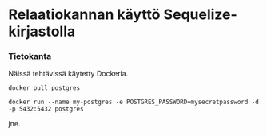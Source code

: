 # Relaatiokannan käyttö Sequelize-kirjastolla


### Tietokanta

Näissä tehtävissä käytetty Dockeria.

```
docker pull postgres
```

```
docker run --name my-postgres -e POSTGRES_PASSWORD=mysecretpassword -d -p 5432:5432 postgres
```
 jne.